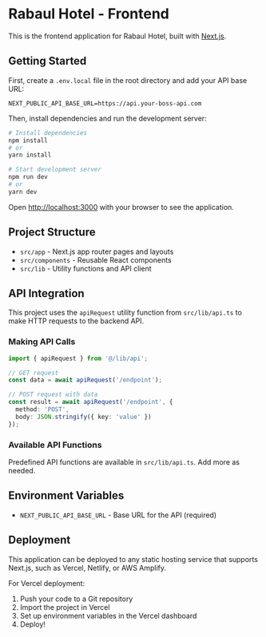 # Rabaul Hotel - Frontend

This is the frontend application for Rabaul Hotel, built with [Next.js](https://nextjs.org/).

## Getting Started

First, create a `.env.local` file in the root directory and add your API base URL:

```env
NEXT_PUBLIC_API_BASE_URL=https://api.your-boss-api.com
```

Then, install dependencies and run the development server:

```bash
# Install dependencies
npm install
# or
yarn install

# Start development server
npm run dev
# or
yarn dev
```

Open [http://localhost:3000](http://localhost:3000) with your browser to see the application.

## Project Structure

- `src/app` - Next.js app router pages and layouts
- `src/components` - Reusable React components
- `src/lib` - Utility functions and API client

## API Integration

This project uses the `apiRequest` utility function from `src/lib/api.ts` to make HTTP requests to the backend API.

### Making API Calls

```typescript
import { apiRequest } from '@/lib/api';

// GET request
const data = await apiRequest('/endpoint');

// POST request with data
const result = await apiRequest('/endpoint', {
  method: 'POST',
  body: JSON.stringify({ key: 'value' })
});
```

### Available API Functions

Predefined API functions are available in `src/lib/api.ts`. Add more as needed.

## Environment Variables

- `NEXT_PUBLIC_API_BASE_URL` - Base URL for the API (required)

## Deployment

This application can be deployed to any static hosting service that supports Next.js, such as Vercel, Netlify, or AWS Amplify.

For Vercel deployment:

1. Push your code to a Git repository
2. Import the project in Vercel
3. Set up environment variables in the Vercel dashboard
4. Deploy!
